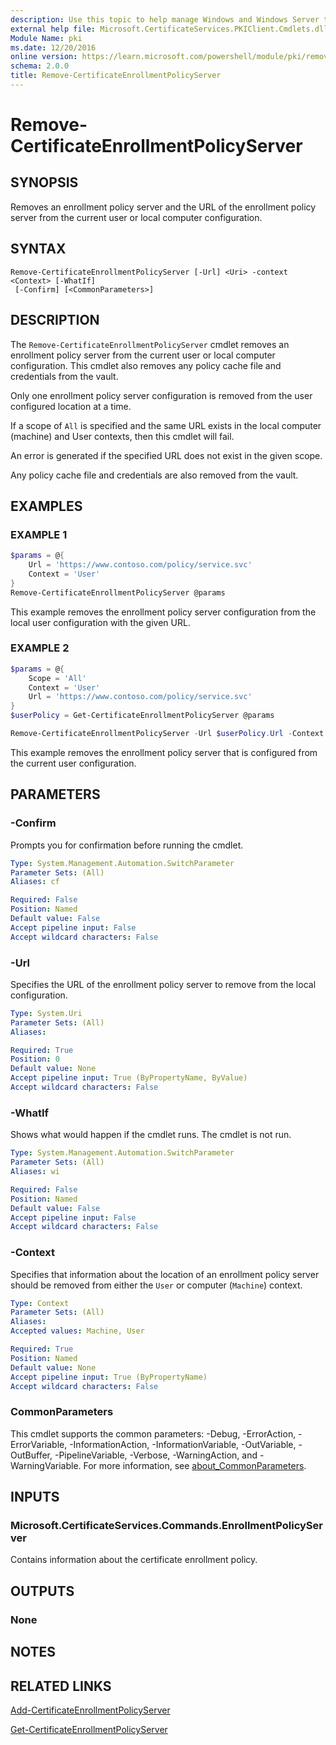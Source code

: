 ```yaml
---
description: Use this topic to help manage Windows and Windows Server technologies with Windows PowerShell.
external help file: Microsoft.CertificateServices.PKIClient.Cmdlets.dll-Help.xml
Module Name: pki
ms.date: 12/20/2016
online version: https://learn.microsoft.com/powershell/module/pki/remove-certificateenrollmentpolicyserver?view=windowsserver2022-ps&wt.mc_id=ps-gethelp
schema: 2.0.0
title: Remove-CertificateEnrollmentPolicyServer
---
```


# Remove-CertificateEnrollmentPolicyServer

## SYNOPSIS
Removes an enrollment policy server and the URL of the enrollment policy server from the current
user or local computer configuration.

## SYNTAX

```
Remove-CertificateEnrollmentPolicyServer [-Url] <Uri> -context <Context> [-WhatIf]
 [-Confirm] [<CommonParameters>]
```

## DESCRIPTION

The `Remove-CertificateEnrollmentPolicyServer` cmdlet removes an enrollment policy server from the
current user or local computer configuration. This cmdlet also removes any policy cache file and
credentials from the vault.

Only one enrollment policy server configuration is removed from the user configured location at a
time.

If a scope of `All` is specified and the same URL exists in the local computer (machine) and User
contexts, then this cmdlet will fail.

An error is generated if the specified URL does not exist in the given scope.

Any policy cache file and credentials are also removed from the vault.

## EXAMPLES

### EXAMPLE 1

```powershell
$params = @{
    Url = 'https://www.contoso.com/policy/service.svc'
    Context = 'User'
}
Remove-CertificateEnrollmentPolicyServer @params
```

This example removes the enrollment policy server configuration from the local user configuration
with the given URL.

### EXAMPLE 2

```powershell
$params = @{
    Scope = 'All'
    Context = 'User'
    Url = 'https://www.contoso.com/policy/service.svc'
}
$userPolicy = Get-CertificateEnrollmentPolicyServer @params

Remove-CertificateEnrollmentPolicyServer -Url $userPolicy.Url -Context User
```

This example removes the enrollment policy server that is configured from the current user
configuration.

## PARAMETERS

### -Confirm

Prompts you for confirmation before running the cmdlet.

```yaml
Type: System.Management.Automation.SwitchParameter
Parameter Sets: (All)
Aliases: cf

Required: False
Position: Named
Default value: False
Accept pipeline input: False
Accept wildcard characters: False
```

### -Url

Specifies the URL of the enrollment policy server to remove from the local configuration.

```yaml
Type: System.Uri
Parameter Sets: (All)
Aliases: 

Required: True
Position: 0
Default value: None
Accept pipeline input: True (ByPropertyName, ByValue)
Accept wildcard characters: False
```

### -WhatIf

Shows what would happen if the cmdlet runs.
The cmdlet is not run.

```yaml
Type: System.Management.Automation.SwitchParameter
Parameter Sets: (All)
Aliases: wi

Required: False
Position: Named
Default value: False
Accept pipeline input: False
Accept wildcard characters: False
```

### -Context

Specifies that information about the location of an enrollment policy server should be removed from
either the `User` or computer (`Machine`) context.

```yaml
Type: Context
Parameter Sets: (All)
Aliases: 
Accepted values: Machine, User

Required: True
Position: Named
Default value: None
Accept pipeline input: True (ByPropertyName)
Accept wildcard characters: False
```

### CommonParameters

This cmdlet supports the common parameters: -Debug, -ErrorAction, -ErrorVariable,
-InformationAction, -InformationVariable, -OutVariable, -OutBuffer, -PipelineVariable, -Verbose,
-WarningAction, and -WarningVariable. For more information, see
[about_CommonParameters](https://go.microsoft.com/fwlink/?LinkID=113216).

## INPUTS

### Microsoft.CertificateServices.Commands.EnrollmentPolicyServer

Contains information about the certificate enrollment policy.

## OUTPUTS

### None

## NOTES

## RELATED LINKS

[Add-CertificateEnrollmentPolicyServer](./Add-CertificateEnrollmentPolicyServer.md)

[Get-CertificateEnrollmentPolicyServer](./Get-CertificateEnrollmentPolicyServer.md)
